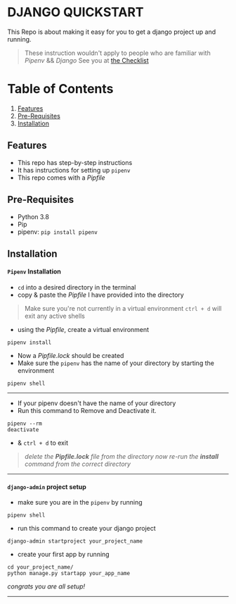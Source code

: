 # DJANGO QUICKSTART
This Repo is about making it easy for you to get a django project up and running.
>These instruction wouldn't apply to people who are familiar with *Pipenv* && *Django*
>See you at [the Checklist](https://rp-bot.github.io/django_checklist/)

# Table of Contents

1. [Features](#Features)
2. [Pre-Requisites](#Pre-Requisites)
3. [Installation](#Installation)


## Features
- This repo has step-by-step instructions
- It has instructions for setting up `pipenv`
- This repo comes with a *Pipfile*

## Pre-Requisites

- Python 3.8 
- Pip
- pipenv: ```pip install pipenv```

## Installation

#### `Pipenv` Installation
- `cd` into a desired directory in the terminal
- copy & paste the *Pipfile* I have provided into the directory
>Make sure you're not currently in a virtual environment
`ctrl + d` will exit any active shells
- using the *Pipfile*, create a virtual environment
```shell
pipenv install
```
- Now a *Pipfile.lock* should be created
- Make sure the `pipenv` has the name of your directory by starting the environment

```shell
pipenv shell
```

---

- If your pipenv doesn't have the name of your directory
- Run this command to Remove and Deactivate it.

```shell
pipenv --rm
deactivate
```
- & `ctrl + d` to exit


><i>delete the **Pipfile.lock** file from the directory
>now re-run the **install** command from the correct directory</i>
---

#### `django-admin` project setup
- make sure you are in the `pipenv` by running
```shell
pipenv shell
```
- run this command to create your django project
```shell
django-admin startproject your_project_name
```
- create your first app by running
```shell
cd your_project_name/
python manage.py startapp your_app_name
```

*congrats you are all setup!*

---
